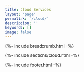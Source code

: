 ```yaml
---
title: Cloud Services
layout: 'page'
permalink: '/cloud/'
description: ''
keywords: []
image: false
---
```



<!-- Start Breadcrumb  -->
{%- include breadcrumb.html -%}
<!-- End  Breadcrumb -->

<!-- Start About
		============================================= -->
{%- include sections/cloud.html -%}
<!-- End About -->




<!-- Start Footer
	============================================= -->
{%- include footer.html -%}
<!-- End Footer-->
